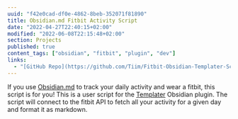 ```yaml
---
uuid: "f42e0cad-df0e-4862-8beb-352071f81890"
title: Obsidian.md Fitbit Activity Script
date: "2022-04-27T22:40:15+02:00"
modified: "2022-06-08T22:15:48+02:00"
section: Projects
published: true
content_tags: ["obsidian", "fitbit", "plugin", "dev"]
links:
  - "[GitHub Repo](https://github.com/Tiim/Fitbit-Obsidian-Templater-Script)"
---
```


If you use [Obsidian.md](https://obsidian.md/) to track your daily activity and wear a fitbit, this script is for you! This is a user script for the [Templater](https://silentvoid13.github.io/Templater/) Obsidian plugin. The script will connect to the fitbit API to fetch all your activity for a given day and format it as markdown.

